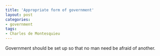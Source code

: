 ```yaml
---
title: 'Appropriate form of government'
layout: post
categories:
- government
tags:
- Charles de Montesquieu
---
```


Government should be set up so that no man need be afraid of another.